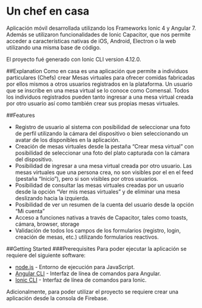 # Un chef en casa 
Aplicación móvil desarrollada utilizando los Frameworks Ionic 4 y Angular 7. Además se utilizaron funcionalidades de Ionic Capacitor, que nos permite acceder a características nativas de iOS, Android, Electron o la web utilizando una misma base de código.

El proyecto fué generado con Ionic CLI version 4.12.0.

##Explanation
Como en casa es una aplicación que permite a individuos particulares (Chefs) crear Mesas virtuales para ofrecer comidas fabricadas por ellos mismos a otros usuarios registrados en la plataforma. Un usuario que se inscribe en una mesa virtual se lo conoce como Comensal. Todos los individuos registrados pueden tanto ingresar a una mesa virtual creada por otro usuario así como también crear sus propias mesas virtuales.

##Features
- Registro de usuario al sistema con posibilidad de seleccionar una foto de perfil utilizando la cámara del dispositivo o bien seleccionando un avatar de los disponibles en la aplicación.
- Creación de mesas virtuales desde la pestaña “Crear mesa virtual” con posibilidad de seleccionar una foto del plato capturada con la cámara del dispositivo.
- Posibilidad de ingresar a una mesa virtual creada por otro usuario. Las mesas virtuales que una persona crea, no son visibles por el en el feed (pestaña “Inicio”), pero si son visibles por otros usuarios.
- Posibilidad de consultar las mesas virtuales creadas por un usuario desde la opción “Ver mis mesas virtuales” y de eliminar una mesa deslizando hacia la izquierda.
- Posibilidad de ver un resumen de la cuenta del usuario desde la opción “Mi cuenta”
- Acceso a funciones nativas a través de Capacitor, tales como toasts, cámara, browser, storage
- Validación de todos los campos de los formularios (registro, login, creación de mesas, etc.) utilizando formularios reactivos.

##Getting Started
###Prerequisites
Para poder ejecutar la aplicación se requiere del siguiente software:

- [node.js](https://nodejs.org/en/) - Entorno de ejecución para JavaScript.
- [Angular CLI](https://angular.io/cli) - Interfaz de línea de comandos para Angular.
- [Ionic CLI](https://ionicframework.com/docs/cli) - Interfaz de línea de comandos para Ionic.

Adicionalmente, para poder utilizar el proyecto se requiere crear una aplicación desde la consola de Firebase.

